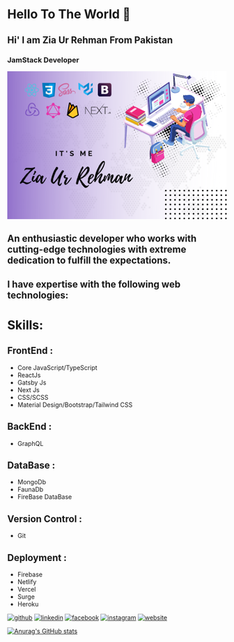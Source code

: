 # Hello To The World 👋

## Hi' I am Zia Ur Rehman From Pakistan

### JamStack Developer 

![FrontEnd Developer ](https://github.com/ziaalikhan/ziaalikhan/blob/main/psd%20(1).png)

## An enthusiastic developer who works with cutting-edge technologies with extreme dedication to fulfill the expectations.

## I have expertise with the following web technologies:

# Skills:

## FrontEnd :
- Core JavaScript/TypeScript 
- ReactJs 
- Gatsby Js
- Next Js 
- CSS/SCSS 
- Material Design/Bootstrap/Tailwind CSS


## BackEnd :
- GraphQL 

## DataBase :
- MongoDb
- FaunaDb
- FireBase DataBase 

## Version Control :
- Git

## Deployment :
- Firebase
- Netlify
- Vercel
- Surge
- Heroku



[<img src='https://cdn.jsdelivr.net/npm/simple-icons@3.0.1/icons/github.svg' alt='github' height='40'>](https://github.com/https://github.com/ziaalikhan)  [<img src='https://cdn.jsdelivr.net/npm/simple-icons@3.0.1/icons/linkedin.svg' alt='linkedin' height='40'>](https://www.linkedin.com/in/https://www.linkedin.com/in/zia-ur-rehman-25495a186//)  [<img src='https://cdn.jsdelivr.net/npm/simple-icons@3.0.1/icons/facebook.svg' alt='facebook' height='40'>](https://www.facebook.com/https://www.facebook.com/profile.php?id=100045148653080)  [<img src='https://cdn.jsdelivr.net/npm/simple-icons@3.0.1/icons/instagram.svg' alt='instagram' height='40'>](https://www.instagram.com/https://www.instagram.com/ziaalikhan052//)  [<img src='https://cdn.jsdelivr.net/npm/simple-icons@3.0.1/icons/icloud.svg' alt='website' height='40'>](www.mainMained.yet)  












[![Anurag's GitHub stats](https://github-readme-stats.vercel.app/api?username=ziaalikhan)](https://github.com/ziaalikhan/github-readme-stats)

<!--


Here are some ideas to get you started:

- 🔭 I’m currently working on ...
- 🌱 I’m currently learning ...
- 👯 I’m looking to collaborate on ...
- 🤔 I’m looking for help with ...
- 💬 Ask me about ...
- 📫 How to reach me: ...
- 😄 Pronouns: ...
- ⚡ Fun fact: ...
-->
